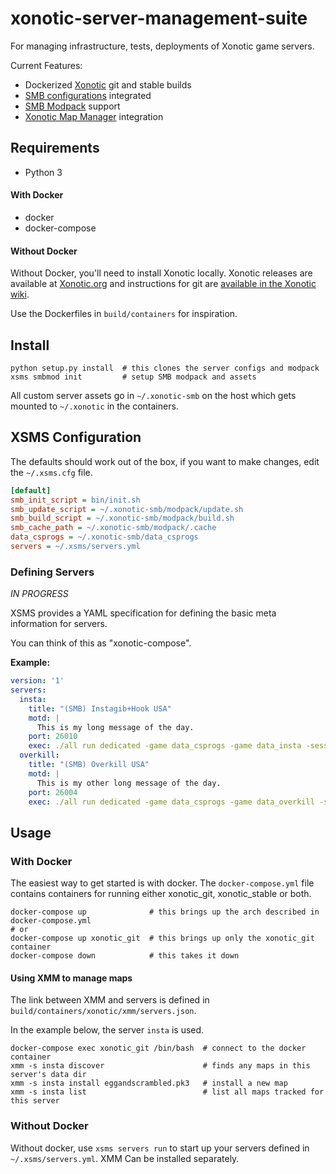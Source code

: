 # xonotic-server-management-suite

For managing infrastructure, tests, deployments of Xonotic game servers.

Current Features:

* Dockerized [Xonotic](http://xonotic.org) git and stable builds 
* [SMB configurations](https://github.com/MarioSMB/smb-servers) integrated
* [SMB Modpack](https://github.com/MarioSMB/modpack) support
* [Xonotic Map Manager](https://github.com/z/xonotic-map-manager) integration

## Requirements

* Python 3

#### With Docker

* docker
* docker-compose

#### Without Docker

Without Docker, you'll need to install Xonotic locally. Xonotic releases are available at [Xonotic.org](http://www.xonotic.org/download) and instructions for git are [available in the Xonotic wiki](https://gitlab.com/xonotic/xonotic/wikis/Repository_Access).

Use the Dockerfiles in `build/containers` for inspiration.

## Install

```
python setup.py install  # this clones the server configs and modpack
xsms smbmod init         # setup SMB modpack and assets
```

All custom server assets go in `~/.xonotic-smb` on the host which gets mounted
to `~/.xonotic` in the containers.

## XSMS Configuration

The defaults should work out of the box, if you want to make changes, edit the `~/.xsms.cfg` file.

```ini
[default]
smb_init_script = bin/init.sh
smb_update_script = ~/.xonotic-smb/modpack/update.sh
smb_build_script = ~/.xonotic-smb/modpack/build.sh
smb_cache_path = ~/.xonotic-smb/modpack/.cache
data_csprogs = ~/.xonotic-smb/data_csprogs
servers = ~/.xsms/servers.yml
```

### Defining Servers

*IN PROGRESS*

XSMS provides a YAML specification for defining the basic meta information for servers.

You can think of this as "xonotic-compose".

**Example:**

```yaml
version: '1'
servers:
  insta:
    title: "(SMB) Instagib+Hook USA"
    motd: |
      This is my long message of the day.
    port: 26010
    exec: ./all run dedicated -game data_csprogs -game data_insta -sessionid insta +serverconfig configs/info-usainsta.cfg
  overkill:
    title: "(SMB) Overkill USA"
    motd: |
      This is my other long message of the day.
    port: 26004
    exec: ./all run dedicated -game data_csprogs -game data_overkill -sessionid overkill +serverconfig configs/info-overkill.cfg
```

## Usage

### With Docker

The easiest way to get started is with docker. The `docker-compose.yml` file contains containers for running either xonotic_git, xonotic_stable or both. 

```
docker-compose up              # this brings up the arch described in docker-compose.yml
# or
docker-compose up xonotic_git  # this brings up only the xonotic_git container 
docker-compose down            # this takes it down
```

#### Using XMM to manage maps

The link between XMM and servers is defined in `build/containers/xonotic/xmm/servers.json`.

In the example below, the server `insta` is used.

```
docker-compose exec xonotic_git /bin/bash  # connect to the docker container
xmm -s insta discover                      # finds any maps in this server's data dir
xmm -s insta install eggandscrambled.pk3   # install a new map
xmm -s insta list                          # list all maps tracked for this server
```

### Without Docker

Without docker, use `xsms servers run` to start up your servers defined in `~/.xsms/servers.yml`. XMM Can be installed separately.
